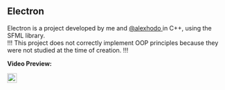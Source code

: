 ## Electron 

Electron is a project developed by me and <a href="https://github.com/AlexHodo"> @alexhodo </a> in C++, using the SFML library. <br>
!!! This project does not correctly implement OOP principles because they were not studied at the time of creation. !!! </br>

<b>Video Preview:


[<img align="left" alt="ALC | Preview" width="22px" src="https://upload.wikimedia.org/wikipedia/commons/1/12/Google_Drive_icon_%282020%29.svg" />][preview] 
</br>
</b>

[preview]: https://drive.google.com/file/d/1la135u_QVkDtlbmdiKV2MeVBbiqVFmm4/view?fbclid=IwAR2FuNBA-xSOADFtBCtwCtI3PP0jbGpTJ5kjvadht8U8jJQllzxY1Gn0gvI
